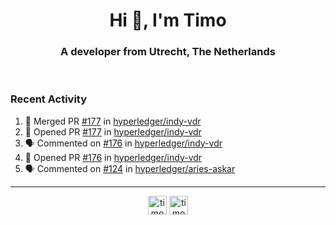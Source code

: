 <h1 align="center">Hi 👋, I'm Timo</h1>
<h3 align="center">A developer from Utrecht, The Netherlands</h3>
<br/>
<!-- https://github.com/rahuldkjain/github-profile-readme-generator --!>

<!--  <p align="left"><img src="https://github-readme-stats.vercel.app/api?username=timoglastra&show_icons=true&count_private=true&" alt="timoglastra" /></p> --!>

<!--
Github language stats
<p align="left"><img src="https://github-readme-stats.vercel.app/api/top-langs/?username=timoglastra&layout=compact" alt="timoglastra" /><p>
-->

<!-- Codestats language stats -->
<!-- <p align="left"><img src="https://codestats-readme.vercel.app/api/top-langs/?username=timoglastra&layout=compact&language_count=12" alt="timoglastra" /><p>    --!>
  
<h3>Recent Activity</h3>

<!--START_SECTION:activity-->
1. 🎉 Merged PR [#177](https://github.com/hyperledger/indy-vdr/pull/177) in [hyperledger/indy-vdr](https://github.com/hyperledger/indy-vdr)
2. 💪 Opened PR [#177](https://github.com/hyperledger/indy-vdr/pull/177) in [hyperledger/indy-vdr](https://github.com/hyperledger/indy-vdr)
3. 🗣 Commented on [#176](https://github.com/hyperledger/indy-vdr/issues/176) in [hyperledger/indy-vdr](https://github.com/hyperledger/indy-vdr)
4. 💪 Opened PR [#176](https://github.com/hyperledger/indy-vdr/pull/176) in [hyperledger/indy-vdr](https://github.com/hyperledger/indy-vdr)
5. 🗣 Commented on [#124](https://github.com/hyperledger/aries-askar/issues/124) in [hyperledger/aries-askar](https://github.com/hyperledger/aries-askar)
<!--END_SECTION:activity-->

---

<p align="center">
<a href="https://twitter.com/timoglastra" target="blank"><img align="center" src="https://cdn.jsdelivr.net/npm/simple-icons@3.0.1/icons/twitter.svg" alt="timoglastra" height="30" width="30" /></a>
<a href="https://linkedin.com/in/timoglastra" target="blank"><img align="center" src="https://cdn.jsdelivr.net/npm/simple-icons@3.0.1/icons/linkedin.svg" alt="timoglastra" height="30" width="30" /></a>
</p>




